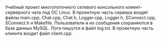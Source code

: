 Учебный проект многопоточного сетевого консольного клиент-серверного чата под ОС Linux. В проектную часть сервера входят файлы main.cpp, Chat.cpp, Chat.h, Logger.cpp, Logger.h, SConnect.cpp, SConnect.h и Makefile. Пользователи и их сообщения сохраняются в базе данных MySQL. Логи пишутся в файл log.txt. В проектную часть клиента входит файл client.cpp.

